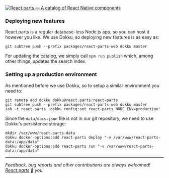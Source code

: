 [![React.parts — A catalog of React Native components](https://react.parts/react-parts.svg)](https://react.parts)

### Deploying new features

React.parts is a regular database-less Node.js app, so you can host it however you like. We use Dokku, so deploying new features is as easy as:

```
git subtree push --prefix packages/react-parts-web dokku master
```

For updating the catalog, we simply call `npm run publish` which, among other things, updates the search index.


### Setting up a production environment

As mentioned before we use Dokku, so to setup a similar environment you need to:

```
git remote add dokku dokku@react.parts:react-parts
git subtree push --prefix packages/react-parts-web dokku master
ssh -t react.parts 'dokku config:set react-parts NODE_ENV=production'
```

Since the `data/docs.json` file is not in our git repository, we need to use Dokku's persistence storage:

```
mkdir /var/www/react-parts-data
dokku docker-options:add react-parts deploy "-v /var/www/react-parts-data:/app/data"
dokku docker-options:add react-parts run "-v /var/www/react-parts-data:/app/data"
```

---

_Feedback, bug reports and other contributions are always welcomed! [React.parts](https://react.parts) :blue_heart: you._
